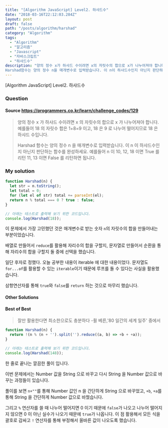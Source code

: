 ```yaml
---
title: "[Algorithm JavaScript] Level2. 하샤드수"
date: "2018-03-16T22:12:03.284Z"
layout: post
draft: false
path: "/posts/algorithm/harshad"
category: "Algorithm"
tags:
  - "Algorithm"
  - "알고리즘"
  - "Javascript"
  - "자바스크립트"
  - "하샤드수"
description: "양의 정수 x가 하샤드 수이려면 x의 자릿수의 합으로 x가 나누어져야 합니다. 예를들어 18의 자릿수 합은 1+8=9이고, 18은 9로 나누어 떨어지므로 18은 하샤드 수입니다.
Harshad함수는 양의 정수 n을 매개변수로 입력받습니다. 이 n이 하샤드수인지 아닌지 판단하는 함수를 완성하세요."
---
```


[Algorithm JavaScript] Level2. 하샤드수

### Question

#### Source https://programmers.co.kr/learn/challenge_codes/129

> 양의 정수 x 가 하샤드 수이려면 x 의 자릿수의 합으로 x 가 나누어져야 합니다. 예를들어 18 의 자릿수 합은 1+8=9 이고, 18 은 9 로 나누어 떨어지므로 18 은 하샤드 수입니다.
>
> Harshad 함수는 양의 정수 n 을 매개변수로 입력받습니다. 이 n 이 하샤드수인지 아닌지 판단하는 함수를 완성하세요.
> 예를들어 n 이 10, 12, 18 이면 True 를 리턴 11, 13 이면 False 를 리턴하면 됩니다.

### My solution

```javascript
function Harshad(n) {
  let str = n.toString();
  let total = 0;
  for (let el of str) total += parseInt(el);
  return n % total === 0 ? true : false;
}

// 아래는 테스트로 출력해 보기 위한 코드입니다.
console.log(Harshad(18));
```

이 문제에서 가장 고민했던 것은 매개변수로 받는 숫자 `n`의 자릿수의 합을 만들어내는 부분이었습니다.

배열로 만들어서 `reduce`를 활용해 자리수의 합을 구할지, 문자열로 만들어서 순환을 통해 자리수의 합을 구할지 둘 중에 선택을 했습니다.

일단 후자로 정했다. 오늘 공부한 내용이 iterable 에 대한 내용이었다. 문자열도 `for...of`를 활용할 수 있는 `iterable`이기 때문에 루프를 돌 수 있다는 사실을 활용했습니다.

삼항연산자를 통해 `true`와 `false`를 `return` 하는 것으로 마무리 했습니다.

#### Other Solutions

#### Best of Best

> 잘만 활용한다면 최소한으로도 충분하다 -쥘 베른,'80 일간의 세계 일주' 중에서

```javascript
function Harshad(n) {
  return !(n % (n + '').split('').reduce((a, b) => +b + +a));
}

// 아래는 테스트로 출력해 보기 위한 코드입니다.
console.log(Harshad(148));
```

한 줄로 끝나는 깔끔한 풀이 입니다.

이번 문제에서는 Number 값을 String 으로 바꾸고 다시 String 을 Number 값으로 바꾸는 과정들이 있습니다.

풀이를 보면 `n+""`를 통해 Number 값인 n 을 간단하게 String 으로 바꾸었고, `+b`, `+a`를 통해 String 을 간단하게 Number 값으로 바꿨습니다.

그리고 `%` 연산자를 쓸 때 나누어 떨어지면 0 이기 때문에 `false`가 나오고 나누어 떨어지지 않으면 0 이 아닌 실수가 나오기 때문에 `true`가 나옵니다. 이 점 활용해서 모든 식을 괄호로 감싸고 `!` 연산자를 통해 부정해서 올바른 값이 나오도록 했습니다.
